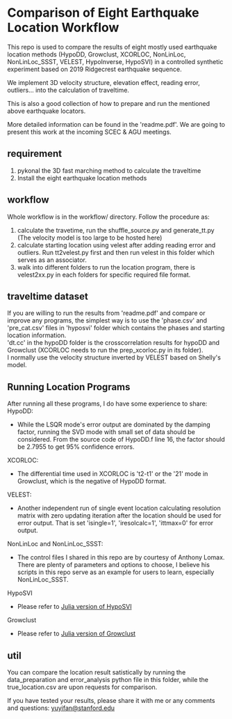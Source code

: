 # Comparison of Eight Earthquake Location Workflow

This repo is used to compare the results of eight mostly used earthquake location methods (HypoDD, Growclust, XCORLOC, NonLinLoc, NonLinLoc_SSST, VELEST, HypoInverse, HypoSVI) in a controlled synthetic experiment based on 2019 Ridgecrest earthquake sequence.

We implement 3D velocity structure, elevation effect, reading error, outliers... into the calculation of traveltime.

This is also a good collection of how to prepare and run the mentioned above earthquake locators.

More detailed information can be found in the 'readme.pdf'. We are going to present this work at the incoming SCEC & AGU meetings.

## requirement
1. pykonal the 3D fast marching method to calculate the traveltime
2. Install the eight earthquake location methods
## workflow
Whole workflow is in the workflow/ directory.
Follow the procedure as:
1. calculate the travetime, run the shuffle_source.py and generate_tt.py (The velocity model is too large to be hosted here)
2. calculate starting location using velest after adding reading error and outliers. Run tt2velest.py first and then run velest in this folder which serves as an associator.
3. walk into different folders to run the location program, there is velest2xx.py in each folders for specific required file format.


## traveltime dataset
If you are willing to run the results from 'readme.pdf' and compare or improve any programs,  the simplest way is to use the 'phase.csv' and 'pre_cat.csv' files in 'hyposvi' folder which contains the phases and starting location information.\
'dt.cc' in the hypoDD folder is the crosscorrelation results for hypoDD and Growclust (XCORLOC needs to run the prep_xcorloc.py in its folder).\
I normally use the velocity structure inverted by VELEST based on Shelly's model.

## Running Location Programs
After running all these programs, I do have some experience to share:\
HypoDD: 
* While the LSQR mode's error output are dominated by the damping factor, running the SVD mode with small set of data should be considered. From the source code of HypoDD.f line 16, the factor should be 2.7955 to get 95% confidence errors.

XCORLOC:
* The differential time used in XCORLOC is 't2-t1' or the '21' mode in Growclust, which is the negative of HypoDD format.

VELEST:
* Another independent run of single event location calculating resolution matrix with zero updating iteration after the location should be used for error output. That is set 'isingle=1', 'iresolcalc=1', 'ittmax=0' for error output.

NonLinLoc and NonLinLoc_SSST:
* The control files I shared in this repo are by courtesy of Anthony Lomax. There are plenty of parameters and options to choose, I believe his scripts in this repo serve as an example for users to learn, especially NonLinLoc_SSST.

HypoSVI
* Please refer to [Julia version of HypoSVI](https://github.com/interseismic/eikonet_julia)

Growclust
* Please refer to [Julia version of Growclust](https://github.com/dttrugman/GrowClust3D.jl)
  
## util

You can compare the location result satistically by running the data_preparation and error_analysis python file in this folder, while the true_location.csv are upon requests for comparison.

If you have tested your results, please share it with me or any comments and questions: yuyifan@stanford.edu
